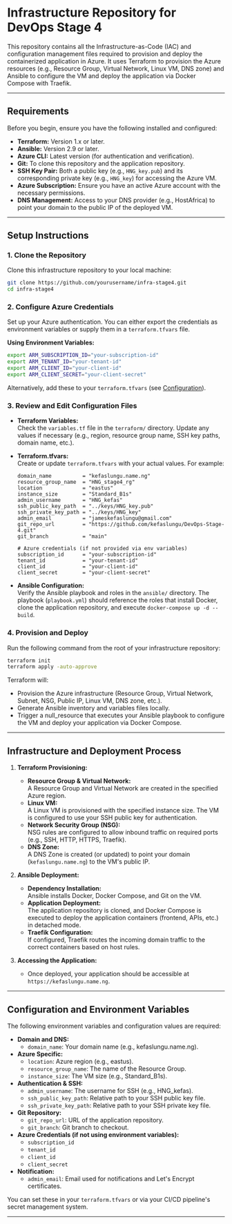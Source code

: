# Infrastructure Repository for DevOps Stage 4

This repository contains all the Infrastructure-as-Code (IAC) and configuration management files required to provision and deploy the containerized application in Azure. It uses Terraform to provision the Azure resources (e.g., Resource Group, Virtual Network, Linux VM, DNS zone) and Ansible to configure the VM and deploy the application via Docker Compose with Traefik.

---

## Requirements

Before you begin, ensure you have the following installed and configured:

- **Terraform:** Version 1.x or later.  
- **Ansible:** Version 2.9 or later.
- **Azure CLI:** Latest version (for authentication and verification).
- **Git:** To clone this repository and the application repository.
- **SSH Key Pair:** Both a public key (e.g., `HNG_key.pub`) and its corresponding private key (e.g., `HNG_key`) for accessing the Azure VM.
- **Azure Subscription:** Ensure you have an active Azure account with the necessary permissions.
- **DNS Management:** Access to your DNS provider (e.g., HostAfrica) to point your domain to the public IP of the deployed VM.

---

## Setup Instructions

### 1. Clone the Repository

Clone this infrastructure repository to your local machine:

```bash
git clone https://github.com/yourusername/infra-stage4.git
cd infra-stage4
```

### 2. Configure Azure Credentials

Set up your Azure authentication. You can either export the credentials as environment variables or supply them in a `terraform.tfvars` file.

**Using Environment Variables:**

```bash
export ARM_SUBSCRIPTION_ID="your-subscription-id"
export ARM_TENANT_ID="your-tenant-id"
export ARM_CLIENT_ID="your-client-id"
export ARM_CLIENT_SECRET="your-client-secret"
```

Alternatively, add these to your `terraform.tfvars` (see [Configuration](#configuration-and-environment-variables)).

### 3. Review and Edit Configuration Files

- **Terraform Variables:**  
  Check the `variables.tf` file in the `terraform/` directory. Update any values if necessary (e.g., region, resource group name, SSH key paths, domain name, etc.).

- **Terraform.tfvars:**  
  Create or update `terraform.tfvars` with your actual values. For example:

  ```hcl
  domain_name          = "kefaslungu.name.ng"
  resource_group_name  = "HNG_stage4_rg"
  location             = "eastus"
  instance_size        = "Standard_B1s"
  admin_username       = "HNG_kefas"
  ssh_public_key_path  = "../keys/HNG_key.pub"
  ssh_private_key_path = "../keys/HNG_key"
  admin_email          = "jameskefaslungu@gmail.com"
  git_repo_url         = "https://github.com/kefaslungu/DevOps-Stage-4.git"
  git_branch           = "main"
  
  # Azure credentials (if not provided via env variables)
  subscription_id      = "your-subscription-id"
  tenant_id            = "your-tenant-id"
  client_id            = "your-client-id"
  client_secret        = "your-client-secret"
  ```

- **Ansible Configuration:**  
  Verify the Ansible playbook and roles in the `ansible/` directory. The playbook (`playbook.yml`) should reference the roles that install Docker, clone the application repository, and execute `docker-compose up -d --build`.

### 4. Provision and Deploy

Run the following command from the root of your infrastructure repository:

```bash
terraform init
terraform apply -auto-approve
```

Terraform will:
- Provision the Azure infrastructure (Resource Group, Virtual Network, Subnet, NSG, Public IP, Linux VM, DNS zone, etc.).
- Generate Ansible inventory and variables files locally.
- Trigger a null_resource that executes your Ansible playbook to configure the VM and deploy your application via Docker Compose.

---

## Infrastructure and Deployment Process

1. **Terraform Provisioning:**
   - **Resource Group & Virtual Network:**  
     A Resource Group and Virtual Network are created in the specified Azure region.
   - **Linux VM:**  
     A Linux VM is provisioned with the specified instance size. The VM is configured to use your SSH public key for authentication.
   - **Network Security Group (NSG):**  
     NSG rules are configured to allow inbound traffic on required ports (e.g., SSH, HTTP, HTTPS, Traefik).
   - **DNS Zone:**  
     A DNS Zone is created (or updated) to point your domain (`kefaslungu.name.ng`) to the VM's public IP.

2. **Ansible Deployment:**
   - **Dependency Installation:**  
     Ansible installs Docker, Docker Compose, and Git on the VM.
   - **Application Deployment:**  
     The application repository is cloned, and Docker Compose is executed to deploy the application containers (frontend, APIs, etc.) in detached mode.
   - **Traefik Configuration:**  
     If configured, Traefik routes the incoming domain traffic to the correct containers based on host rules.

3. **Accessing the Application:**
   - Once deployed, your application should be accessible at `https://kefaslungu.name.ng`.

---

## Configuration and Environment Variables

The following environment variables and configuration values are required:

- **Domain and DNS:**
  - `domain_name`: Your domain name (e.g., kefaslungu.name.ng).
- **Azure Specific:**
  - `location`: Azure region (e.g., eastus).
  - `resource_group_name`: The name of the Resource Group.
  - `instance_size`: The VM size (e.g., Standard_B1s).
- **Authentication & SSH:**
  - `admin_username`: The username for SSH (e.g., HNG_kefas).
  - `ssh_public_key_path`: Relative path to your SSH public key file.
  - `ssh_private_key_path`: Relative path to your SSH private key file.
- **Git Repository:**
  - `git_repo_url`: URL of the application repository.
  - `git_branch`: Git branch to checkout.
- **Azure Credentials (if not using environment variables):**
  - `subscription_id`
  - `tenant_id`
  - `client_id`
  - `client_secret`
- **Notification:**
  - `admin_email`: Email used for notifications and Let's Encrypt certificates.

You can set these in your `terraform.tfvars` or via your CI/CD pipeline's secret management system.

---

